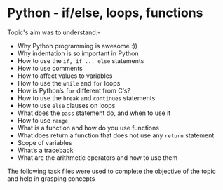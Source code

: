 # Python - if/else, loops, functions
Topic's aim was to understand:-
* Why Python programming is awesome :))
* Why indentation is so important in Python
* How to use the `if, if ... else` statements
* How to use comments
* How to affect values to variables
* How to use the `while` and `for` loops
* How is Python’s `for` different from C‘s?
* How to use the `break` and `continues` statements
* How to use `else` clauses on loops
* What does the `pass` statement do, and when to use it
* How to use `range`
* What is a function and how do you use functions
* What does return a function that does not use any `return` statement
* Scope of variables
* What’s a traceback
* What are the arithmetic operators and how to use them

The following task files were used to complete the objective of the topic and help in grasping concepts

